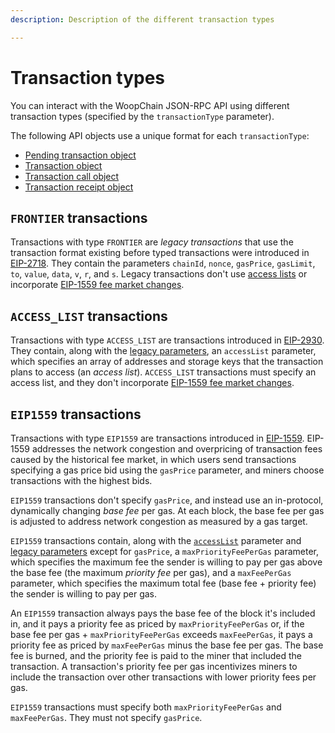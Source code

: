 ```yaml
---
description: Description of the different transaction types

---
```


# Transaction types

You can interact with the WoopChain JSON-RPC API using different transaction types (specified by
the `transactionType` parameter).

The following API objects use a unique format for each `transactionType`:

- [Pending transaction object](../../reference/api/objects.md#pending-transaction-object)
- [Transaction object](../../reference/api/objects.md#transaction-object)
- [Transaction call object](../../reference/api/objects.md#transaction-call-object)
- [Transaction receipt object](../../reference/api/objects.md#transaction-receipt-object)

## `FRONTIER` transactions

Transactions with type `FRONTIER` are *legacy transactions* that use the transaction format existing before typed
transactions were introduced in [EIP-2718](https://eips.ethereum.org/EIPS/eip-2718).
They contain the parameters `chainId`, `nonce`, `gasPrice`, `gasLimit`, `to`, `value`, `data`, `v`, `r`, and `s`.
Legacy transactions don't use [access lists](#access_list-transactions) or incorporate
[EIP-1559 fee market changes](#eip1559-transactions).

## `ACCESS_LIST` transactions

Transactions with type `ACCESS_LIST` are transactions introduced in
[EIP-2930](https://eips.ethereum.org/EIPS/eip-2930).
They contain, along with the [legacy parameters](#frontier-transactions), an `accessList` parameter, which specifies an
array of addresses and storage keys that the transaction plans to access (an *access list*).
`ACCESS_LIST` transactions must specify an access list, and they don't incorporate
[EIP-1559 fee market changes](#eip1559-transactions).

## `EIP1559` transactions

Transactions with type `EIP1559` are transactions introduced in
[EIP-1559](https://github.com/ethereum/EIPs/blob/master/EIPS/eip-1559.md).
EIP-1559 addresses the network congestion and overpricing of transaction fees caused by the historical fee market,
in which users send transactions specifying a gas price bid using the `gasPrice` parameter, and miners choose
transactions with the highest bids.

`EIP1559` transactions don't specify `gasPrice`, and instead use an in-protocol, dynamically changing *base fee* per gas.
At each block, the base fee per gas is adjusted to address network congestion as measured by a gas target.

`EIP1559` transactions contain, along with the [`accessList`](#access_list-transactions) parameter and
[legacy parameters](#frontier-transactions) except for `gasPrice`, a `maxPriorityFeePerGas` parameter, which specifies
the maximum fee the sender is willing to pay per gas above the base fee (the maximum *priority fee* per gas), and a
`maxFeePerGas` parameter, which specifies the maximum total fee (base fee + priority fee) the sender is willing to pay
per gas.

An `EIP1559` transaction always pays the base fee of the block it's included in, and it pays a priority fee as priced by
`maxPriorityFeePerGas` or, if the base fee per gas + `maxPriorityFeePerGas` exceeds `maxFeePerGas`, it pays a priority
fee as priced by `maxFeePerGas` minus the base fee per gas.
The base fee is burned, and the priority fee is paid to the miner that included the transaction.
A transaction's priority fee per gas incentivizes miners to include the transaction over other transactions with lower
priority fees per gas.

`EIP1559` transactions must specify both `maxPriorityFeePerGas` and `maxFeePerGas`.
They must not specify `gasPrice`.
